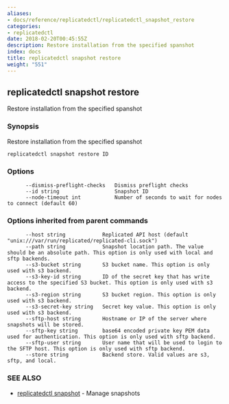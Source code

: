 ```yaml
---
aliases:
- docs/reference/replicatedctl/replicatedctl_snapshot_restore
categories:
- replicatedctl
date: 2018-02-20T00:45:55Z
description: Restore installation from the specified spanshot
index: docs
title: replicatedctl snapshot restore
weight: "551"
---
```


## replicatedctl snapshot restore

Restore installation from the specified spanshot

### Synopsis


Restore installation from the specified spanshot

```
replicatedctl snapshot restore ID
```

### Options

```
      --dismiss-preflight-checks   Dismiss preflight checks
      --id string                  Snapshot ID
      --node-timeout int           Number of seconds to wait for nodes to connect (default 60)
```

### Options inherited from parent commands

```
      --host string            Replicated API host (default "unix:///var/run/replicated/replicated-cli.sock")
      --path string            Snapshot location path. The value should be an absolute path. This option is only used with local and sftp backends.
      --s3-bucket string       S3 bucket name. This option is only used with s3 backend.
      --s3-key-id string       ID of the secret key that has write access to the specified S3 bucket. This option is only used with s3 backend.
      --s3-region string       S3 bucket region. This option is only used with s3 backend.
      --s3-secret-key string   Secret key value. This option is only used with s3 backend.
      --sftp-host string       Hostname or IP of the server where snapshots will be stored.
      --sftp-key string        base64 encoded private key PEM data used for authentication. This option is only used with sftp backend.
      --sftp-user string       User name that will be used to login to the SFTP host. This option is only used with sftp backend.
      --store string           Backend store. Valid values are s3, sftp, and local.
```

### SEE ALSO
* [replicatedctl snapshot](/api/replicatedctl/replicatedctl_snapshot/)	 - Manage snapshots

